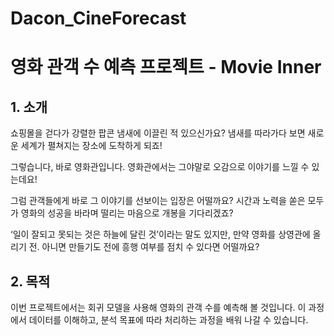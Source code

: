 # Dacon_CineForecast
# 영화 관객 수 예측 프로젝트 - Movie Inner

## 1. 소개
쇼핑몰을 걷다가 강렬한 팝콘 냄새에 이끌린 적 있으신가요?
냄새를 따라가다 보면 새로운 세계가 펼쳐지는 장소에 도착하게 되죠!

그렇습니다, 바로 영화관입니다.
영화관에서는 그야말로 오감으로 이야기를 느낄 수 있는데요!

그럼 관객들에게 바로 그 이야기를 선보이는 입장은 어떨까요?
시간과 노력을 쏟은 모두가 영화의 성공을 바라며 떨리는 마음으로 개봉을 기다리겠죠?

‘일이 잘되고 못되는 것은 하늘에 달린 것’이라는 말도 있지만,
만약 영화를 상영관에 올리기 전. 아니면 만들기도 전에 흥행 여부를 점치 수 있다면 어떨까요?

## 2. 목적
이번 프로젝트에서는 회귀 모델을 사용해 영화의 관객 수를 예측해 볼 것입니다.
이 과정에서 데이터를 이해하고, 분석 목표에 따라 처리하는 과정을 배워 나갈 수 있습니다.
